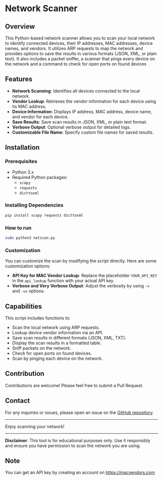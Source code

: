 # Network Scanner

## Overview
This Python-based network scanner allows you to scan your local network to identify connected devices, their IP addresses, MAC addresses, device names, and vendors. It utilizes ARP requests to map the network and provides options to save the results in various formats (JSON, XML, or plain text).
It also includes a packet sniffer, a scanner that pings every device on the network and a command to check for open ports on found devices

## Features
- **Network Scanning**: Identifies all devices connected to the local network.
- **Vendor Lookup**: Retrieves the vendor information for each device using its MAC address.
- **Device Information**: Displays IP address, MAC address, device name, and vendor for each device.
- **Save Results**: Save scan results in JSON, XML, or plain text format.
- **Verbose Output**: Optional verbose output for detailed logs.
- **Customizable File Name**: Specify custom file names for saved results.

## Installation
### Prerequisites
- Python 3.x
- Required Python packages:
  - `scapy`
  - `requests`
  - `dicttoxml`

### Installing Dependencies
```bash
pip install scapy requests dicttoxml
```

### How to run
```bash
sudo python3 netscan.py
```

### Customization
You can customize the scan by modifying the script directly. Here are some customization options:
- **API Key for MAC Vendor Lookup**: Replace the placeholder `YOUR_API_KEY` in the `api_lookup` function with your actual API key.
- **Verbose and Very Verbose Output**: Adjust the verbosity by using `-v` and `-vv` options.

## Capabilities 
This script includes functions to:
- Scan the local network using ARP requests.
- Lookup device vendor information via an API.
- Save scan results in different formats (JSON, XML, TXT).
- Display the scan results in a formatted table.
- Sniff packets on the network.
- Check for open ports on found devices.
- Scan by pinging each device on the network.

## Contribution
Contributions are welcome! Please feel free to submit a Pull Request.

## Contact
For any inquiries or issues, please open an issue on the [GitHub repository](https://github.com/dxmxtrxs/netscan).

---

Enjoy scanning your network!

---

**Disclaimer**: This tool is for educational purposes only. Use it responsibly and ensure you have permission to scan the network you are using.

## Note
You can get an API key by creating an account on https://macvendors.com


